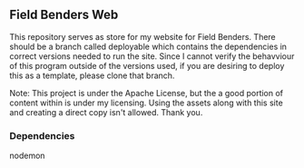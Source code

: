 ## Field Benders Web 

This repository serves as store for my website for Field Benders. There should be a branch called deployable which contains the dependencies in correct versions needed to run the site. Since I cannot verify the behavviour of this program outside of the versions used, if you are desiring to deploy this as a template, please clone that branch. 

Note: This project is under the Apache License, but the a good portion of content within is under my licensing. Using the assets along with this site and creating a direct copy isn't allowed. Thank you. 

### Dependencies 

nodemon
